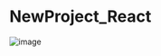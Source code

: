 # NewProject_React

![image](https://user-images.githubusercontent.com/60517623/163530104-eb934736-7d3e-438f-98d2-aceed3e860d5.png)
